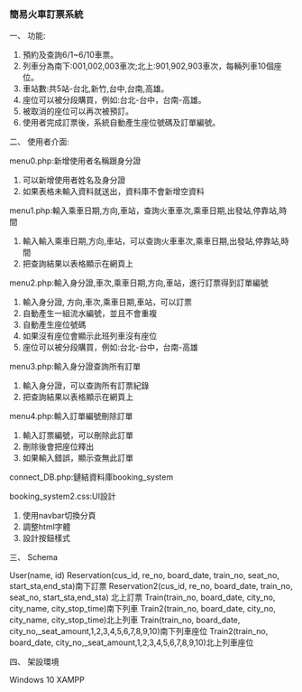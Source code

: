 ### 簡易火車訂票系統

一、	功能:

1.	預約及查詢6/1~6/10車票。
2.	列車分為南下:001,002,003車次;北上:901,902,903車次，每輛列車10個座位。
3.	車站數:共5站-台北,新竹,台中,台南,高雄。
4.	座位可以被分段購買，例如:台北-台中，台南-高雄。
5.	被取消的座位可以再次被預訂。
6.	使用者完成訂票後，系統自動產生座位號碼及訂單編號。


二、	使用者介面:

menu0.php:新增使用者名稱跟身分證
1.	可以新增使用者姓名及身分證
2.	如果表格未輸入資料就送出，資料庫不會新增空資料

menu1.php:輸入乘車日期,方向,車站，查詢火車車次,乘車日期,出發站,停靠站,時間
1.	輸入輸入乘車日期,方向,車站，可以查詢火車車次,乘車日期,出發站,停靠站,時間
2.	把查詢結果以表格顯示在網頁上

menu2.php:輸入身分證,車次,乘車日期,方向,車站，進行訂票得到訂單編號
1.	輸入身分證, 方向,車次,乘車日期,車站，可以訂票
2.	自動產生一組流水編號，並且不會重複
3.	自動產生座位號碼
4.	如果沒有座位會顯示此班列車沒有座位
5.	座位可以被分段購買，例如:台北-台中，台南-高雄

menu3.php:輸入身分證查詢所有訂單
1.	輸入身分證，可以查詢所有訂票紀錄
2.	把查詢結果以表格顯示在網頁上

menu4.php:輸入訂單編號刪除訂單
1.	輸入訂票編號，可以刪除此訂單
2.	刪除後會把座位釋出
3.	如果輸入錯誤，顯示查無此訂單

connect_DB.php:鏈結資料庫booking_system

booking_system2.css:UI設計
1.	使用navbar切換分頁
2.	調整html字體
3.	設計按鈕樣式

三、	Schema

User(name, id)
Reservation(cus_id, re_no, board_date, train_no, seat_no, start_sta,end_sta)南下訂票
Reservation2(cus_id, re_no, board_date, train_no, seat_no, start_sta,end_sta) 北上訂票
Train(train_no, board_date, city_no, city_name, city_stop_time)南下列車
Train2(train_no, board_date, city_no, city_name, city_stop_time)北上列車
Train(train_no, board_date, city_no,_seat_amount,1,2,3,4,5,6,7,8,9,10)南下列車座位
Train2(train_no, board_date, city_no,_seat_amount,1,2,3,4,5,6,7,8,9,10)北上列車座位

四、	架設環境

Windows 10
XAMPP


